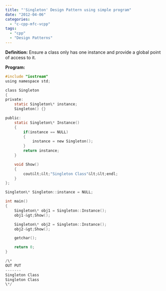 ```yaml
---
title: "'Singleton' Design Pattern using simple program"
date: "2012-04-06"
categories: 
  - "c-cpp-mfc-vcpp"
tags: 
  - "cpp"
  - "Design Patterns"
---
```


**Definition:** Ensure a class only has one instance and provide a global point of access to it.



**Program:**

```c
#include "iostream"
using namespace std;

class Singleton
{
private:
    static Singleton\* instance;
    Singleton() {}

public:
    static Singleton\* Instance()
    {
        if(instance == NULL)
        {
            instance = new Singleton();
        }
        return instance;
    }

    void Show()
    {
        cout&lt;&lt;"Singleton Class"&lt;&lt;endl;
    }
};

Singleton\* Singleton::instance = NULL;

int main()
{
    Singleton\* obj1 = Singleton::Instance();
    obj1-&gt;Show();

    Singleton\* obj2 = Singleton::Instance();
    obj2-&gt;Show();

    getchar();

    return 0;
}

/\*
OUT PUT
-------
Singleton Class
Singleton Class
\*/
```
